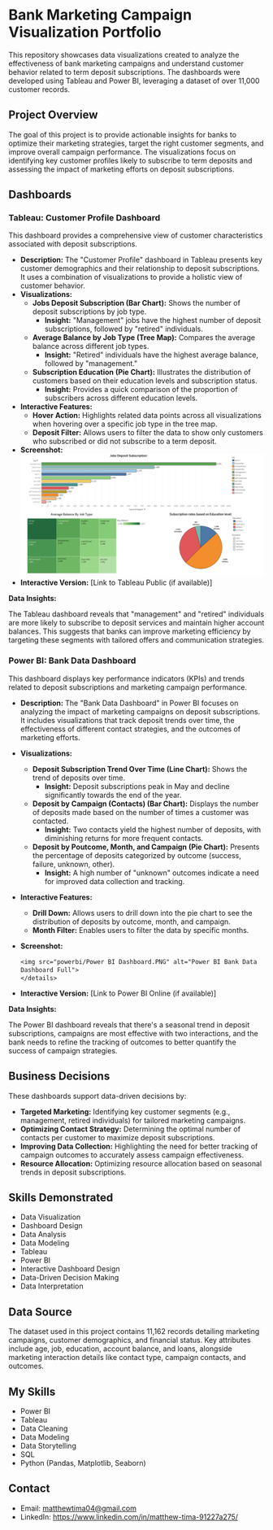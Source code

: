 # Bank Marketing Campaign Visualization Portfolio

This repository showcases data visualizations created to analyze the effectiveness of bank marketing campaigns and understand customer behavior related to term deposit subscriptions. The dashboards were developed using Tableau and Power BI, leveraging a dataset of over 11,000 customer records.

## Project Overview

The goal of this project is to provide actionable insights for banks to optimize their marketing strategies, target the right customer segments, and improve overall campaign performance. The visualizations focus on identifying key customer profiles likely to subscribe to term deposits and assessing the impact 
of marketing efforts on deposit subscriptions.

## Dashboards

### Tableau: Customer Profile Dashboard

This dashboard provides a comprehensive view of customer characteristics associated with deposit subscriptions.

*   **Description:** The "Customer Profile" dashboard in Tableau presents key customer demographics and their relationship to deposit subscriptions. It uses a combination of visualizations to provide a holistic view of customer behavior.
 *   **Visualizations:**
     *   **Jobs Deposit Subscription (Bar Chart):** Shows the number of deposit subscriptions by job type.
         *   **Insight:** "Management" jobs have the highest number of deposit subscriptions, followed by "retired" individuals.
     *   **Average Balance by Job Type (Tree Map):** Compares the average balance across different job types.
         *   **Insight:** "Retired" individuals have the highest average balance, followed by "management."
     *   **Subscription Education (Pie Chart):** Illustrates the distribution of customers based on their education levels and subscription status.
         *   **Insight:** Provides a quick comparison of the proportion of subscribers across different education levels.
 *   **Interactive Features:**
     *   **Hover Action:** Highlights related data points across all visualizations when hovering over a specific job type in the tree map.
     *   **Deposit Filter:** Allows users to filter the data to show only customers who subscribed or did not subscribe to a term deposit.
 *   **Screenshot:**
     <img src="./tableau/Tableau Bank Dashboard.PNG" alt="Tableau Customer Profile Dashboard Full">
     </details>
 *   **Interactive Version:** [Link to Tableau Public (if available)]
 
 **Data Insights:**

 The Tableau dashboard reveals that "management" and "retired" individuals are more likely to subscribe to deposit services and maintain higher account balances. This suggests that banks can improve marketing efficiency by targeting these segments with tailored offers and communication strategies.
 
 ### Power BI: Bank Data Dashboard
 
 This dashboard displays key performance indicators (KPIs) and trends related to deposit subscriptions and marketing campaign performance.
 
 *   **Description:** The "Bank Data Dashboard" in Power BI focuses on analyzing the impact of marketing campaigns on deposit subscriptions. It includes visualizations that track deposit trends over time, the effectiveness of different contact strategies, and the outcomes of marketing efforts.
 *   **Visualizations:**
     *   **Deposit Subscription Trend Over Time (Line Chart):** Shows the trend of deposits over time.
         *   **Insight:** Deposit subscriptions peak in May and decline significantly towards the end of the year.
     *   **Deposit by Campaign (Contacts) (Bar Chart):** Displays the number of deposits made based on the number of times a customer was contacted.
         *   **Insight:** Two contacts yield the highest number of deposits, with diminishing returns for more frequent contacts.
     *   **Deposit by Poutcome, Month, and Campaign (Pie Chart):** Presents the percentage of deposits categorized by outcome (success, failure, unknown, other).
         *   **Insight:** A high number of "unknown" outcomes indicate a need for improved data collection and tracking.
 *   **Interactive Features:**
     *   **Drill Down:** Allows users to drill down into the pie chart to see the distribution of deposits by outcome, month, and campaign.
     *   **Month Filter:** Enables users to filter the data by specific months.
       
 *   **Screenshot:**

         <img src="powerbi/Power BI Dashboard.PNG" alt="Power BI Bank Data Dashboard Full">
         </details>
 
 *   **Interactive Version:** [Link to Power BI Online (if available)]
 
 **Data Insights:**
 
 The Power BI dashboard reveals that there's a seasonal trend in deposit subscriptions, campaigns are most effective with two interactions, and the bank needs to refine the tracking of outcomes to better quantify the success of campaign strategies.
 
 ## Business Decisions
 
 These dashboards support data-driven decisions by:
 
 *   **Targeted Marketing:** Identifying key customer segments (e.g., management, retired individuals) for tailored marketing campaigns.
 *   **Optimizing Contact Strategy:** Determining the optimal number of contacts per customer to maximize deposit subscriptions.
 *   **Improving Data Collection:** Highlighting the need for better tracking of campaign outcomes to accurately assess campaign effectiveness.
 *   **Resource Allocation:** Optimizing resource allocation based on seasonal trends in deposit subscriptions.
 
 ## Skills Demonstrated
 
 *   Data Visualization
 *   Dashboard Design
 *   Data Analysis
 *   Data Modeling
 *   Tableau
 *   Power BI
 *   Interactive Dashboard Design
 *   Data-Driven Decision Making
 *   Data Interpretation
 
 ## Data Source
 
 The dataset used in this project contains 11,162 records detailing marketing campaigns, customer demographics, and financial status. Key attributes include age, job, education, account balance, and loans, alongside marketing interaction details like contact type, campaign contacts, and outcomes.
 
 ## My Skills
 
 *   Power BI
 *   Tableau
 *   Data Cleaning
 *   Data Modeling
 *   Data Storytelling
 *   SQL
 *   Python (Pandas, Matplotlib, Seaborn)
 
 ## Contact
 
 *   Email: matthewtima04@gmail.com
 *   LinkedIn: https://www.linkedin.com/in/matthew-tima-91227a275/
